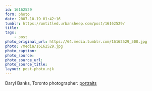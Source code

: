 ```yaml
---
id: 16162529
form: photo
date: 2007-10-19 01:42:16
tumblr: https://untitled.urbansheep.com/post/16162529/
title:
tags:
    - post
photo_original_url: https://64.media.tumblr.com/16162529_500.jpg
photo: /media/16162529.jpg
photo_caption: 
photo_source:
photo_source_url:
photo_source_title:
layout: post-photo.njk
---
```


<p>Daryl Banks, Toronto photographer: <a href="http://www.darylbanks.com/portraits.html">portraits</a></p>
